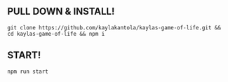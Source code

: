 ## PULL DOWN & INSTALL!

```
git clone https://github.com/kaylakantola/kaylas-game-of-life.git && cd kaylas-game-of-life && npm i
```

## START!

```
npm run start
```
